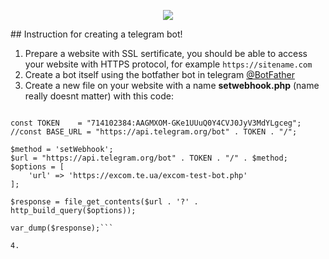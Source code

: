 <p align="center"><img src="https://tgram.ru/wiki/bots/image/botfather.jpg"></p>
## Instruction for creating a telegram bot!

1. Prepare a website with SSL sertificate, you should be able to access your website with HTTPS protocol, for example `https://sitename.com`
2. Create a bot itself using the botfather bot in telegram [@BotFather](https://t.me/botfather)
3. Create a new file on your website with a name **setwebhook.php** (name really doesnt matter) with this code:
```<?php

const TOKEN    = "714102384:AAGMXOM-GKe1UUuQ0Y4CVJ0JyV3MdYLgceg";
//const BASE_URL = "https://api.telegram.org/bot" . TOKEN . "/";

$method = 'setWebhook';
$url = "https://api.telegram.org/bot" . TOKEN . "/" . $method;
$options = [
    'url' => 'https://excom.te.ua/excom-test-bot.php'
];

$response = file_get_contents($url . '?' . http_build_query($options));

var_dump($response);```

4. 
